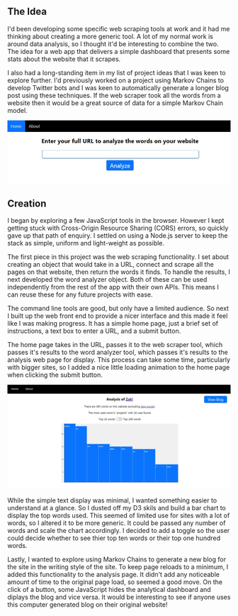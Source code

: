 ## The Idea

I'd been developing some specific web scraping tools at work
and it had me thinking about creating a more generic tool. A
lot of my normal work is around data analysis, so I thought
it'd be interesting to combine the two. The idea for a web
app that delivers a simple dashboard that presents some stats
about the website that it scrapes.

I also had a long-standing item in my list of project ideas
that I was keen to explore further. I'd previously worked on
a project using Markov Chains to develop Twitter bots and I
was keen to automatically generate a longer blog post using
these techniques. If the web scraper took all the words from
a website then it would be a great source of data for a simple
Markov Chain model.

![Verbosity home page](images/projects/verbosity.jpg "Verbosity home page")

## Creation

I began by exploring a few JavaScript tools in the browser.
However I kept getting stuck with Cross-Origin Resource
Sharing (CORS) errors, so quickly gave up that path of enquiry.
I settled on using a Node.js server to keep the stack as simple,
uniform and light-weight as possible.

The first piece in this project was the web scraping functionality.
I set about creating an object that would take in a URL, connect
and scrape all the pages on that website, then return the words
it finds. To handle the results, I next developed the word analyzer
object. Both of these can be used independently from the rest of
the app with their own APIs. This means I can reuse these for
any future projects with ease.

The command line tools are good, but only have a limited audience.
So next I built up the web front end to provide a nicer interface
and this made it feel like I was making progress. It has a simple
home page, just a brief set of instructions, a text box to enter
a URL, and a submit button.

The home page takes in the URL, passes it to the web scraper tool,
which passes it's results to the word analyzer tool, which passes
it's results to the analysis web page for display. This process
can take some time, particularly with bigger sites, so I added
a nice little loading animation to the home page when clicking
the submit button.

![Verbosity analysis](images/projects/verbosity_analysis.jpg "Verbosity analysis")

While the simple text display was  minimal, I wanted something easier
to understand at a glance. So I dusted off my D3 skils and build a
bar chart to display the top words used. This seemed of limited use
for sites with a lot of words, so I altered it to be more generic. It
could be passed any number of words and scale the chart accordingly.
I decided to add a toggle so the user could decide whether to see thier
top ten words or their top one hundred words.

Lastly, I wanted to explore using Markov Chains to generate a new blog
for the site in the writing style of the site. To keep page reloads to
a minimum, I added this functionality to the analysis page. It didn't
add any noticeable amount of time to the original page load, so seemed
a good move. On the click of a button, some JavaScript hides the
analytical dashboard and diplays the blog and vice versa. It would be
interesting to see if anyone uses this computer generated blog on their
original website!
